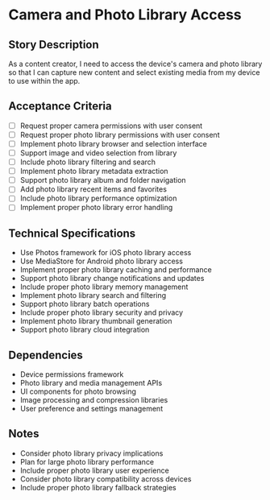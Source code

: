 # Camera and Photo Library Access

## Story Description
As a content creator, I need to access the device's camera and photo library so that I can capture new content and select existing media from my device to use within the app.

## Acceptance Criteria
- [ ] Request proper camera permissions with user consent
- [ ] Request proper photo library permissions with user consent
- [ ] Implement photo library browser and selection interface
- [ ] Support image and video selection from library
- [ ] Include photo library filtering and search
- [ ] Implement photo library metadata extraction
- [ ] Support photo library album and folder navigation
- [ ] Add photo library recent items and favorites
- [ ] Include photo library performance optimization
- [ ] Implement proper photo library error handling

## Technical Specifications
- Use Photos framework for iOS photo library access
- Use MediaStore for Android photo library access
- Implement proper photo library caching and performance
- Support photo library change notifications and updates
- Include proper photo library memory management
- Implement photo library search and filtering
- Support photo library batch operations
- Include proper photo library security and privacy
- Implement photo library thumbnail generation
- Support photo library cloud integration

## Dependencies
- Device permissions framework
- Photo library and media management APIs
- UI components for photo browsing
- Image processing and compression libraries
- User preference and settings management

## Notes
- Consider photo library privacy implications
- Plan for large photo library performance
- Include proper photo library user experience
- Consider photo library compatibility across devices
- Include proper photo library fallback strategies